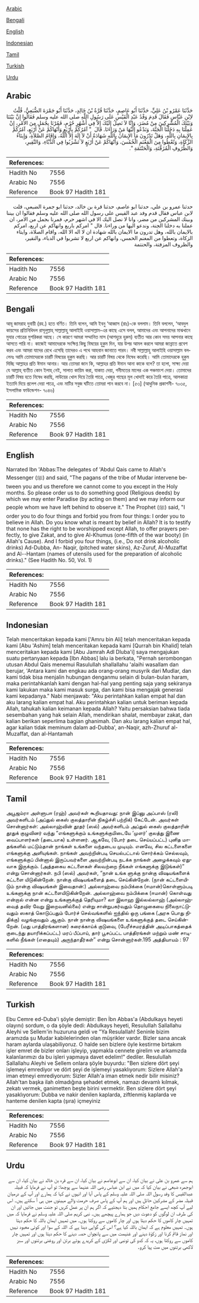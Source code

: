 [Arabic](#arabic)

[Bengali](#bengali)

[English](#english)

[Indonesian](#indonesian)

[Tamil](#tamil)

[Turkish](#turkish)

[Urdu](#urdu)

## Arabic


<div dir="rtl" lang="ar" style={{fontSize:'larger',backgroundColor:'#f8f9fa',padding:20}}>
حَدَّثَنَا عَمْرُو بْنُ عَلِيٍّ، حَدَّثَنَا أَبُو عَاصِمٍ، حَدَّثَنَا قُرَّةُ بْنُ خَالِدٍ، حَدَّثَنَا أَبُو جَمْرَةَ الضُّبَعِيُّ، قُلْتُ لاِبْنِ عَبَّاسٍ فَقَالَ قَدِمَ وَفْدُ عَبْدِ الْقَيْسِ عَلَى رَسُولِ اللَّهِ صلى الله عليه وسلم فَقَالُوا إِنَّ بَيْنَنَا وَبَيْنَكَ الْمُشْرِكِينَ مِنْ مُضَرَ، وَإِنَّا لاَ نَصِلُ إِلَيْكَ إِلاَّ فِي أَشْهُرٍ حُرُمٍ، فَمُرْنَا بِجُمَلٍ مِنَ الأَمْرِ، إِنْ عَمِلْنَا بِهِ دَخَلْنَا الْجَنَّةَ، وَنَدْعُو إِلَيْهَا مَنْ وَرَاءَنَا‏.‏ قَالَ ‏ "‏ آمُرُكُمْ بِأَرْبَعٍ وَأَنْهَاكُمْ عَنْ أَرْبَعٍ، آمُرُكُمْ بِالإِيمَانِ بِاللَّهِ، وَهَلْ تَدْرُونَ مَا الإِيمَانُ بِاللَّهِ شَهَادَةُ أَنْ لاَ إِلَهَ إِلاَّ اللَّهُ، وَإِقَامُ الصَّلاَةِ، وَإِيتَاءُ الزَّكَاةِ، وَتُعْطُوا مِنَ الْمَغْنَمِ الْخُمُسَ، وَأَنْهَاكُمْ عَنْ أَرْبَعٍ لاَ تَشْرَبُوا فِي الدُّبَّاءِ، وَالنَّقِيرِ، وَالظُّرُوفِ الْمُزَفَّتَةِ، وَالْحَنْتَمَةِ ‏"‏‏.‏
</div>
<div style={{backgroundColor:'#f8f9fa',padding:20, marginBottom: 10}}><table> <thead> <tr> <th>References:</th> <th></th> </tr> </thead> <tbody><tr><td>Hadith No</td><td>7556</td></tr><tr><td>Arabic No</td><td>7556</td></tr><tr><td>Reference</td><td>Book 97 Hadith 181</td></tr></tbody></table></div>


<div dir="rtl" lang="ar" style={{fontSize:'larger',backgroundColor:'#f8f9fa',padding:20}}>
حدثنا عمرو بن علي، حدثنا ابو عاصم، حدثنا قرة بن خالد، حدثنا ابو جمرة الضبعي، قلت لابن عباس فقال قدم وفد عبد القيس على رسول الله صلى الله عليه وسلم فقالوا ان بيننا وبينك المشركين من مضر، وانا لا نصل اليك الا في اشهر حرم، فمرنا بجمل من الامر، ان عملنا به دخلنا الجنة، وندعو اليها من وراءنا. قال " امركم باربع وانهاكم عن اربع، امركم بالايمان بالله، وهل تدرون ما الايمان بالله شهادة ان لا اله الا الله، واقام الصلاة، وايتاء الزكاة، وتعطوا من المغنم الخمس، وانهاكم عن اربع لا تشربوا في الدباء، والنقير، والظروف المزفتة، والحنتمة
</div>
<div style={{backgroundColor:'#f8f9fa',padding:20, marginBottom: 10}}><table> <thead> <tr> <th>References:</th> <th></th> </tr> </thead> <tbody><tr><td>Hadith No</td><td>7556</td></tr><tr><td>Arabic No</td><td>7556</td></tr><tr><td>Reference</td><td>Book 97 Hadith 181</td></tr></tbody></table></div>

## Bengali


<div dir="ltr" lang="bn" style={{fontSize:'larger',backgroundColor:'#f8f9fa',padding:20}}>
আবূ জামরাহ দুবায়ী (রহ.) হতে বর্ণিত। তিনি বলেন, আমি ইবনু ‘আব্বাস (রাঃ)-কে বললাম। তিনি বললেন, ‘আবদুল কায়সের প্রতিনিধিদল রাসূলুল্লাহ্ সাল্লাল্লাহু আলাইহি ওয়াসাল্লাম-এর কাছে এসে বলল, আমাদের এবং আপনাদের মাঝখানে মুযার গোত্রের মুশরিকরা আছে। সে কারণে আমরা সম্মানিত মাস (আশহুরে হুরুম) ব্যতীত আর কোন সময় আপনার কাছে আসতে পারি না। কাজেই আমাদেরকে সংক্ষিপ্ত কিছু বিষয়ের হুকুম দিন, যার উপর আমল করলে আমরা জান্নাতে প্রবেশ করব এবং আমরা যাদের রেখে এসেছি তাদেরও এ পথে আহবান জানাতে পারব। নবী সাল্লাল্লাহু আলাইহি ওয়াসাল্লাম বললেনঃ আমি তোমাদেরকে চারটি বিষয়ের হুকুম করছি। আর চারটি বিষয় থেকে নিষেধ করেছি। আমি তোমাদেরকে হুকুম দিচ্ছি আল্লাহর প্রতি ঈমান আনার। আর তোমরা জান কি, আল্লাহর প্রতি ঈমান আনা কাকে বলে? তা হলো, সাক্ষ্য দেয়া যে আল্লাহ্ ব্যতীত কোন ইলাহ্ নেই, সালাত কায়িম করা, যাকাত দেয়া, গনীমতের মালের এক পঞ্চমাংশ দেয়া। তোমাদের চারটি বিষয় হতে নিষেধ করছি, লাউয়ের খোল দিয়ে তৈরি পাত্রে, খেজুর গাছের মূল খোদাই করে তৈরি পাত্রে, আলকাত্রা ইত্যাদি দিয়ে প্রলেপ দেয়া পাত্রে, এবং মাটির সবুজ ঘটিতে তোমরা পান করবে না। [৫৩] (আধুনিক প্রকাশনী- ৭০৩৫, ইসলামিক ফাউন্ডেশন- ৭০৪৬)
</div>
<div style={{backgroundColor:'#f8f9fa',padding:20, marginBottom: 10}}><table> <thead> <tr> <th>References:</th> <th></th> </tr> </thead> <tbody><tr><td>Hadith No</td><td>7556</td></tr><tr><td>Arabic No</td><td>7556</td></tr><tr><td>Reference</td><td>Book 97 Hadith 181</td></tr></tbody></table></div>

## English


<div dir="ltr" lang="en" style={{fontSize:'larger',backgroundColor:'#f8f9fa',padding:20}}>
Narrated Ibn 'Abbas:The delegates of 'Abdul Qais came to Allah's Messenger (ﷺ) and said, "The pagans of the tribe of Mudar intervene between you and us therefore we cannot come to you except in the Holy months. So please order us to do something good (Religious deeds) by which we may enter Paradise (by acting on them) and we may inform our people whom we have left behind to observe it." The Prophet (ﷺ) said, "I order you to do four things and forbid you from four things: I order you to believe in Allah. Do you know what is meant by belief in Allah? It is to testify that none has the right to be worshipped except Allah, to offer prayers perfectly, to give Zakat, and to give Al-Khumus (one-fifth of the war booty) (in Allah's Cause). And I forbid you four things, (i.e., Do not drink alcoholic drinks) Ad-Dubba, An- Naqir, (pitched water skins), Az-Zuruf, Al-Muzaffat and Al--Hantam (names of utensils used for the preparation of alcoholic drinks)." (See Hadith No. 50, Vol. 1)
</div>
<div style={{backgroundColor:'#f8f9fa',padding:20, marginBottom: 10}}><table> <thead> <tr> <th>References:</th> <th></th> </tr> </thead> <tbody><tr><td>Hadith No</td><td>7556</td></tr><tr><td>Arabic No</td><td>7556</td></tr><tr><td>Reference</td><td>Book 97 Hadith 181</td></tr></tbody></table></div>

## Indonesian


<div dir="ltr" lang="id" style={{fontSize:'larger',backgroundColor:'#f8f9fa',padding:20}}>
Telah menceritakan kepada kami ['Amru bin Ali] telah menceritakan kepada kami [Abu 'Ashim] telah menceritakan kepada kami [Qurrah bin Khalid] telah menceritakan kepada kami [Abu Jamrah Adl Dluba'i] saya mengajukan suatu pertanyaan kepada [Ibn Abbas] lalu ia berkata, "Pernah serombongan utusan Abdul Qais menemui Rasulullah shallallahu 'alaihi wasallam dan berujar, 'Antara kami dan engkau ada orang-orang musyrik dari Mudlar, dan kami tidak bisa menjalin hubungan denganmu selain di bulan-bulan haram, maka perintahkanlah kami dengan hal-hal yang penting saja yang sekiranya kami lakukan maka kami masuk surga, dan kami bisa mengajak generasi kami kepadanya." Nabi menjawab: "Aku perintahkan kalian empat hal dan aku larang kalian empat hal. Aku perintahkan kalian untuk beriman kepada Allah, tahukah kalian keimanan kepada Allah? Yaitu persaksian bahwa tiada sesembahan yang hak selain Allah, mendirikan shalat, membayar zakat, dan kalian berikan seperlima bagian ghanimah. Dan aku larang kalian empat hal, agar kalian tidak meminum dalam ad-Dubba', an-Naqir, azh-Zhuruf al-Muzaffat, dan al-Hantamah
</div>
<div style={{backgroundColor:'#f8f9fa',padding:20, marginBottom: 10}}><table> <thead> <tr> <th>References:</th> <th></th> </tr> </thead> <tbody><tr><td>Hadith No</td><td>7556</td></tr><tr><td>Arabic No</td><td>7556</td></tr><tr><td>Reference</td><td>Book 97 Hadith 181</td></tr></tbody></table></div>

## Tamil


<div dir="ltr" lang="ta" style={{fontSize:'larger',backgroundColor:'#f8f9fa',padding:20}}>
அபூஜம்ரா அள்ளுபஈ (ரஹ்) அவர்கள் கூறியதாவது: நான் இப்னு அப்பாஸ் (ரலி) அவர்களிடம் (அப்துல் கைஸ் குலத்தாரின் நிகழ்ச்சி பற்றிக்) கேட்டேன். அவர்கள் சொன்னார்கள்: அல்லாஹ்வின் தூதர் (ஸல்) அவர்களிடம் அப்துல் கைஸ் குலத்தாரின் தூதுக் குழுவினர் வந்து “எங்களுக்கும் உங்களுக்குமிடையே ‘முளர்’ குலத்து இணை வைப்பாளர்கள் (தடையாக) உள்ளனர். ஆகவே, (போர் தடை செய்யப்பட்ட) புனித மாதங்களில் மட்டும்தான் நாங்கள் உங்களை வந்தடைய முடியும். எனவே, சில கட்டளைகளை எங்களுக்கு அளியுங்கள். நாங்கள் அவற்றின்படி செயல்பட்டால் சொர்க்கம் செல்லவும், எங்களுக்குப் பின்னால் இருப்பவர்களை அவற்றின்படி நடக்க நாங்கள் அழைக்கவும் ஏதுவாக இருக்கும். (அத்தகைய கட்டளைகள் சிலவற்றை நீங்கள் எங்களுக்கு இடுங்கள்)” என்று சொன்னார்கள். நபி (ஸல்) அவர்கள், “நான் உங்க ளுக்கு நான்கு விஷயங்களைக் கட்டளை யிடுகின்றேன். நான்கு விஷயங்களைத் தடை செய்கின்றேன். (நான் கட்டளையிடும் நான்கு விஷயங்கள் இவைதான்:) அல்லாஹ்வை நம்பிக்கை (ஈமான்)கொள்ளும்படி உங்களுக்கு நான் கட்டளையிடுகின்றேன். அல்லாஹ்வை நம்பிக்கை (ஈமான்) கொள்வது என்றால் என்ன என்று உங்களுக்குத் தெரியுமா? லா இலாஹ இல்லல்லாஹ் (அல்லாஹ்வைத் தவிர வேறு இறைவனில்லை) என்று சான்றுபகர்வதும் தொழுகையை நிலைநாட்டுவதும் ஸகாத் கொடுப்பதும் போர்ச் செல்வங்களில் ஐந்தில் ஒரு பங்கை (அரசு பொது நிதிக்கு) வழங்குவதும் ஆகும். நான் நான்கு விஷயங்களை உங்களுக்குத் தடை செய்கின்றேன். (மது பாத்திரங்களான) சுரைக்காய்க் குடுவை, (பேரீச்சமரத்தின் அடிப்பாகத்தைக் குடைந்து தயாரிக்கப்பட்ட) மரப் பீப்பாய், தார் பூசப்பட்ட பாத்திரங்கள் மற்றும் மண் சாடிகளில் நீங்கள் (எதையும்) அருந்தாதீர்கள்” என்று சொன்னார்கள்.195 அத்தியாயம் : 97
</div>
<div style={{backgroundColor:'#f8f9fa',padding:20, marginBottom: 10}}><table> <thead> <tr> <th>References:</th> <th></th> </tr> </thead> <tbody><tr><td>Hadith No</td><td>7556</td></tr><tr><td>Arabic No</td><td>7556</td></tr><tr><td>Reference</td><td>Book 97 Hadith 181</td></tr></tbody></table></div>

## Turkish


<div dir="ltr" lang="tr" style={{fontSize:'larger',backgroundColor:'#f8f9fa',padding:20}}>
Ebu Cemre ed-Duba'i şöyle demiştir: Ben İbn Abbas'a (Abdulkays heyeti olayını) sordum, o da şöyle dedi: Abdulkays heyeti, ResuluIIah Sallallahu Aleyhi ve Sellem'in huzuruna geldi ve "Ya ResulaIIah! Seninle bizim aramızda şu Mudar kabilelerinden olan müşrikler vardır. Bizler sana ancak haram aylarda ulaşabiliyoruz. O halde sen bizlere öyle kestirme birtakım işler emret de bizler onları işIeyip, yapmakIa cennete girelim ve arkamızda kalanIarımızı da bu işleri yapmaya davet edelim!" dediler. ResuIuIlah Sallallahu Aleyhi ve Sellem onIara şöyIe buyurdu: "Ben sizlere dört şeyi işlemeyi emrediyor ve dört şeyi de işlemeyi yasaklıyorum: Sizlere Allah'a iman etmeyi emrediyorum: Sizler Allah'a iman etmek nedir bilir misiniz? Allah'tan başka ilah olmadığına şehadet etmek, namazı devamlı kılmak, zekatı vermek, ganimetten beşte birini vermektir. Ben sizlere dört şeyi yasaklıyorum: Dubba ve nakir denilen kaplarda, ziftlenmiş kaplarda ve hanteme denilen kapta (şıra) içmeyiniz
</div>
<div style={{backgroundColor:'#f8f9fa',padding:20, marginBottom: 10}}><table> <thead> <tr> <th>References:</th> <th></th> </tr> </thead> <tbody><tr><td>Hadith No</td><td>7556</td></tr><tr><td>Arabic No</td><td>7556</td></tr><tr><td>Reference</td><td>Book 97 Hadith 181</td></tr></tbody></table></div>

## Urdu


<div dir="rtl" lang="ur" style={{fontSize:'larger',backgroundColor:'#f8f9fa',padding:20}}>
ہم سے عمرو بن علی نے بیان کیا، ان سے ابوعاصم نے بیان کیا، ان سے قرہ بن خالد نے بیان کیا، ان سے ابوجمرہ ضبعی نے بیان کیا کہ میں نے ابن عباس رضی اللہ عنہما سے پوچھا: تو آپ نے فرمایا کہ قبیلہ عبدالقیس کا وفد رسول اللہ صلی اللہ علیہ وسلم کے پاس آیا اور انہوں نے کہا کہ ہمارے اور آپ کے درمیان قبیلہ مضر کے مشرکین حائل ہیں اور ہم آپ کے پاس صرف حرمت والے مہینوں میں ہی آ سکتے ہیں۔ اس لیے آپ کچھ ایسے جامع احکام ہمیں بتا دیجئیے کہ اگر ہم ان پر عمل کریں تو جنت میں جائیں اور ان کی طرف ان لوگوں کو دعوت دیں جو ہمارے پیچھے ہیں۔ نبی کریم صلی اللہ علیہ وسلم نے فرمایا کہ میں تمہیں چار کاموں کا حکم دیتا ہوں اور چار کاموں سے روکتا ہوں۔ میں تمہیں ایمان باللہ کا حکم دیتا ہوں۔ تمہیں معلوم ہے کہ ایمان باللہ کیا ہے؟ اس کی گواہی دینا ہے کہ اللہ کے سوا اور کوئی معبود نہیں اور نماز قائم کرنا اور زکوٰۃ دینے اور غنیمت میں سے پانچواں حصہ دینے کا حکم دیتا ہوں اور تمہیں چار کاموں سے روکتا ہوں، یہ کہ کدو کی تونبی اور لکڑی کے کریدے ہوئے برتن اور روغنی برتنوں اور سبز لاکھی برتنوں میں مت پیا کرو۔
</div>
<div style={{backgroundColor:'#f8f9fa',padding:20, marginBottom: 10}}><table> <thead> <tr> <th>References:</th> <th></th> </tr> </thead> <tbody><tr><td>Hadith No</td><td>7556</td></tr><tr><td>Arabic No</td><td>7556</td></tr><tr><td>Reference</td><td>Book 97 Hadith 181</td></tr></tbody></table></div>